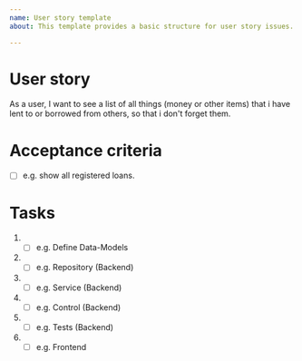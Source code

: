 ```yaml
---
name: User story template
about: This template provides a basic structure for user story issues.

---
```


# User story
As a user, I want to see a list of all things (money or other items) that i have lent to or borrowed from others, so that i don't forget them.

# Acceptance criteria

- [ ] e.g. show all registered loans.

# Tasks
1. - [ ] e.g. Define Data-Models
2. - [ ] e.g. Repository (Backend)
3. - [ ] e.g. Service (Backend)
4. - [ ] e.g. Control (Backend)
5. - [ ] e.g. Tests (Backend)
6. - [ ] e.g. Frontend

